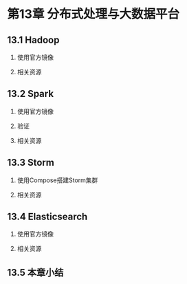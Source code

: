 # 第13章 分布式处理与大数据平台

## 13.1 Hadoop

1. 使用官方镜像


2. 相关资源


## 13.2 Spark

1. 使用官方镜像


2. 验证


3. 相关资源



## 13.3 Storm

1. 使用Compose搭建Storm集群


2. 相关资源



## 13.4 Elasticsearch

1. 使用官方镜像


2. 相关资源



## 13.5 本章小结


